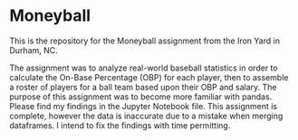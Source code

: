 # Moneyball

This is the repository for the Moneyball assignment from the Iron Yard in Durham, NC.

The assignment was to analyze real-world baseball statistics in order to calculate the On-Base Percentage (OBP) for each player, then to assemble a roster of players for a ball team based upon their OBP and salary. 
The purpose of this assignment was to become more familiar with pandas. Please find my findings in the Jupyter Notebook file. This assignment is complete, however the data is inaccurate due to a mistake when merging dataframes. I intend to fix the findings with time permitting.
